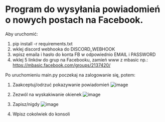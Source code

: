 # Program do wysyłania powiadomień o nowych postach na Facebook.

Aby uruchomić:
1. pip install -r requirements.txt
2. wklej discord webhooka do DISCORD_WEBHOOK
3. wpisz emaila i hasło do konta FB w odpowiednio EMAIL i PASSWORD
4. wklej 5 linków do grup na Facebooku, zamień www z mbasic np.: https://mbasic.facebook.com/groups/2137420/

Po uruchomieniu main.py poczekaj na zalogowanie się, potem:
  1. Zaakceptuj/odrzuć pokazywanie powiadomień ![image](https://user-images.githubusercontent.com/65091994/158278739-827278a8-92e7-4aed-bb22-d8cd0e119398.png)

  2. Zezwól na wyskakiwanie okienek ![image](https://user-images.githubusercontent.com/65091994/158278799-35a44c6e-9e9d-4ba2-854f-a088d8f52370.png)
  
  3. Zapisz/nigdy ![image](https://user-images.githubusercontent.com/65091994/158278832-e38f41fa-ef1b-4791-bffd-73a8799a451c.png)

  4. Wpisz cokolwiek do konsoli
